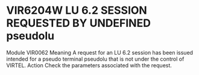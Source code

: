 # VIR6204W LU 6.2 SESSION REQUESTED BY UNDEFINED pseudolu
Module
    VIR0062
Meaning
    A request for an LU 6.2 session has been issued intended for a pseudo terminal pseudolu that is not under the control of VIRTEL.
Action
    Check the parameters associated with the request.
